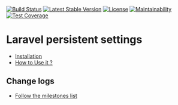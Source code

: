 [![Build Status](https://travis-ci.org/abenevaut/laravel-settings.svg?branch=master)](https://travis-ci.org/abenevaut/laravel-settings)
[![Latest Stable Version](https://poser.pugx.org/abenevaut/laravel-settings/v/stable.svg)](https://packagist.org/packages/abenevaut/laravel-settings)
[![License](https://poser.pugx.org/abenevaut/laravel-settings/license.svg)](https://packagist.org/packages/abenevaut/laravel-settings)
[![Maintainability](https://api.codeclimate.com/v1/badges/b0ce727903cf3dd0afb7/maintainability)](https://codeclimate.com/github/abenevaut/laravel-settings/maintainability)
[![Test Coverage](https://api.codeclimate.com/v1/badges/b0ce727903cf3dd0afb7/test_coverage)](https://codeclimate.com/github/abenevaut/laravel-settings/test_coverage)

# Laravel persistent settings
- [Installation](https://github.com/abenevaut/laravel-settings/wiki/Installation)
- [How to Use it ?](https://github.com/abenevaut/laravel-settings/wiki/How-to-Use-it-%3F)

## Change logs
- [Follow the milestones list](https://github.com/abenevaut/laravel-settings/milestones?state=closed)

